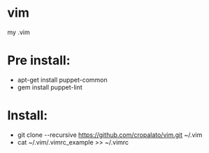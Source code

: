 vim
===

my .vim

# Pre install:
* apt-get install puppet-common
* gem install puppet-lint


# Install:
* git clone --recursive https://github.com/cropalato/vim.git ~/.vim
* cat ~/.vim/.vimrc_example >> ~/.vimrc


